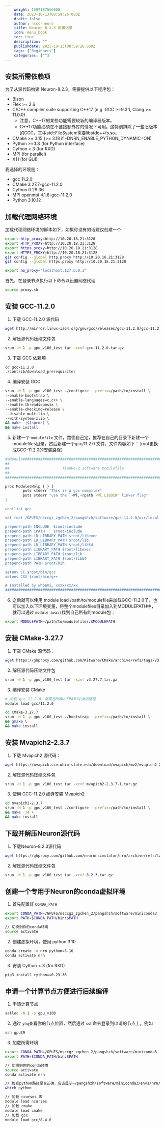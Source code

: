 ```yaml
---
    weight: 1697187566000
    date: 2023-10-13T08:59:26.000Z
    draft: false
    author: nscc-neuro
    title: Neuron 8.2.3 部署记录
    icon: menu_book
    toc: true
    description: ""
    publishdate: 2023-10-13T08:59:26.000Z
    tags: ["Beginners"]
    categories: [""]
---
```


## 安装所需依赖项
为了从源代码构建 Neuron-8.2.3，需要提供以下程序包：

- Bison
- Flex >= 2.6
- C/C++ compiler suite supporting C++17 (e.g. GCC >=9.3.1, Clang >= 11.0.0)
   - 注意，C++17的某些功能需要较新的编译器版本。
   - C++17功能必须在不链接额外库的情况下可用。这特别排除了一些旧版本的GCC，其中std::FileSystem需要libstdc++fs.so。
- CMake >= 3.15 (>= 3.18 if -DNRN_ENABLE_PYTHON_DYNAMIC=ON)
- Python >=3.8 (for Python interface)
- Cython < 3 (for RXD)
- MPI (for parallel)
- X11 (for GUI)

我选择的环境是：

- gcc 11.2.0
- CMake 3.27.7-gcc-11.2.0
- Cython 0.29.36
- MPI openmpi 4.1.6-gcc-11.2.0
- Python 3.10.12
## 加载代理网络环境
加载代理网络环境的脚本如下，如果你没有的话建议创建一个
```bash
export http_proxy=http://10.20.18.21:3128
export HTTP_PROXY=http://10.20.18.21:3128
export https_proxy=http://10.20.18.21:3128
export HTTPS_PROXY=http://10.20.18.21:3128
git config --global http.proxy http://10.20.18.21:3128
git config --global https.proxy http://10.20.18.21:3128

export no_proxy="localhost,127.0.0.1"
```
首先，在登录节点执行以下命令以设置网络代理
```bash
source proxy.sh
```

## 安装 GCC-11.2.0

1. 下载 GCC-11.2.0 源代码
```bash
wget http://mirror.linux-ia64.org/gnu/gcc/releases/gcc-11.2.0/gcc-11.2.0.tar.gz
```

2. 解压源代码压缩文件包
```bash
srun -N 1 -p gpu_v100_test tar -xzvf gcc-11.2.0.tar.gz
```

3. 下载 GCC 依赖项
```bash
cd gcc-11.2.0
./contrib/download_prerequisites
```

4. 编译安装 GCC
```bash
srun -N 1 -p gpu_v100_test ./configure --prefix=/path/to/install \
--enable-bootstrap \
--enable-languages=c,c++ \
--enable-threads=posix \
--enable-checking=release \
--disable-multilib \
--with-system-zlib \
&& make -j$(nproc) \
&& make install
```

5. 新建一个 `modulefile` 文件，路径自己定，推荐在自己的目录下新建一个modulefiles目录，然后新建一个gcc/11.2.0 文件，文件内容如下：（root更换成GCC-11.2.0的安装路径）
```bash
#%Module######################################################################
##                                                                          ##
##                        TianHe-2 software modulefile                      ##
##                                                                          ##
##############################################################################

proc ModulesHelp { } {
        puts stderr "This is a gcc compiler"
        puts stderr "use the `-Wl,-rpath -Wl,LIBDIR' linker flag"
}

conflict gcc

set root /GPUFS/nsccgz_zgchen_2/pangshzh/software/gcc-11.2.0/usr/local

prepend-path INCLUDE  $root/include
prepend-path CPATH    $root/include
prepend-path LD_LIBRARY_PATH $root/libexec
prepend-path LD_LIBRARY_PATH $root/lib
prepend-path LD_LIBRARY_PATH $root/lib64
prepend-path LIBRARY_PATH $root/libexec
prepend-path LIBRARY_PATH $root/lib
prepend-path LIBRARY_PATH $root/lib64
prepend-path PATH $root/bin

setenv CC $root/bin/gcc
setenv CXX $root/bin/g++

# Installed by whoami, xxxx/xx/xx
##############################################################################
```

6. 之后就可以使用 module load /path/to/modulefile来加载GCC-11.2.0了，也可以加入以下环境变量，将整个modulefiles目录加入到MODULEPATH中，就可以通过 `module avail`找到自己所有的module包：
```bash
export MODULEPATH=/path/to/modulefiles:$MODULEPATH 
```

## 安装 CMake-3.27.7

1. 下载 CMake 源代码：
```bash
wget https://ghproxy.com/github.com/Kitware/CMake/archive/refs/tags/v3.27.7.tar.gz
```

2. 解压源代码压缩文件包
```bash
srun -N 1 -p gpu_v100_test tar -xzvf v3.27.7.tar.gz
```

3. 编译安装 CMake
```bash
# 加载 gcc 11.2.0，需要在MODULEPATH中添加路径
module load gcc/11.2.0

cd CMake-3.27.7
srun -N 1 -p gpu_v100_test ./bootstrap --prefix=/path/to/install \
&& gmake \
&& make install
```

## 安装 Mvapich2-2.3.7

1. 下载 Mvapich2 源代码：
```bash
wget https://mvapich.cse.ohio-state.edu/download/mvapich/mv2/mvapich2-2.3.7-1.tar.gz
```

2. 解压源代码压缩文件包
```bash
srun -N 1 -p gpu_v100_test tar -xzvf mvapich2-2.3.7-1.tar.gz
```

3. 使用 GCC-11.2.0 编译安装 Mvapich2
```bash
cd mvapich2-2.3.7
srun -N 1 -p gpu_v100_test ./configure --prefix=/path/to/install \
&& make -j4 \
&& make install
```
## 下载并解压Neuron源代码

1. 下载Neuron-8.2.3源代码
```bash
wget https://ghproxy.com/github.com/neuronsimulator/nrn/archive/refs/tags/8.2.3.tar.gz
```

2. 解压源代码压缩文件包
```bash
srun -N 1 -p gpu_v100_test tar -xzvf 8.2.3.tar.gz
```
## 创建一个专用于Neuron的conda虚拟环境

1. 首先配置好 `CONDA_PATH`
```bash
export CONDA_PATH=/GPUFS/nsccgz_zgchen_2/pangshzh/software/miniconda3
export PATH=$CONDA_PATH/bin:$PATH

// 切换到你的conda环境
source activate
```

2. 创建虚拟环境，使用 python 3.10
```bash
conda create -n nrn python=3.10
conda activate nrn
```

3. 安装 Cython < 3 (for RXD)
```bash
pip3 install cython==0.29.36
```
## 申请一个计算节点方便进行后续编译

1. 申请计算节点
```bash
salloc -N 1 -p gpu_v100
```

2. 通过 `yhq`查看你的节点位置，然后通过 `ssh`命令登录到申请的节点上，例如
```bash
ssh gpu39
```

3. 加载所需环境
```bash
export CONDA_PATH=/GPUFS/nsccgz_zgchen_2/pangshzh/software/miniconda3
export PATH=$CONDA_PATH/bin:$PATH

// 切换到你的conda环境
source activate
conda activate nrn

// 检查python路径是否正确，应该显示~/pangshzh/software/miniconda3/envs/nrn/bin/python
which python

// 加载 ncurses 库
module load ncurses
// 加载 cmake
module load cmake
// 加载 gcc
module load gcc/8.4.0
```

